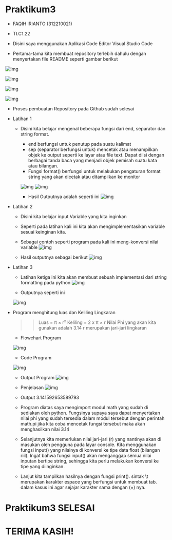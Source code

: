 # Praktikum3

- FAQIH IRIANTO (312210021)
- TI.C1.22
- Disini saya menggunakan Aplikasi Code Editor Visual Studio Code

- Pertama-tama kita membuat repository terlebih dahulu dengan menyertakan file README seperti gambar berikut

![img](Foto/nwrep.png)

![img](Foto/nwrep1.png)

![img](Foto/gitclone.png)

![img](Foto/gitclone1.png)

- Proses pembuatan Repository pada Github sudah selesai

- Latihan 1
    - Disini kita belajar mengenal beberapa fungsi dari end, separator dan string format.
        - end berfungsi untuk penutup pada suatu kalimat
        - sep (separator berfungsi untuk) mencetak atau menampilkan objek ke output seperti ke layar atau file text. Dapat diisi dengan berbagai tanda baca yang menjadi objek pemisah suatu kata atau bilangan.
        - Fungsi format() berfungsi untuk melakukan pengaturan format string yang akan dicetak atau ditampilkan ke monitor

        ![img](Foto/Latihan1.png)
        ![img](Foto/Latihan1a.png)
        
        - Hasil Outputnya adalah seperti ini
        ![img](Foto/Latihan1hasil.png)

- Latihan 2
    - Disini kita belajar input Variable yang kita inginkan
    - Seperti pada latihan kali ini kita akan mengimplementasikan variable sesuai keinginan kita.
    - Sebagai contoh seperti program pada kali ini meng-konversi nilai variable
    ![img](Foto/Latihan2.png)

    - Hasil outputnya sebagai berikut
    ![img](Foto/Latihan2a.png)

- Latihan 3
    - Latihan ketiga ini kita akan membuat sebuah implementasi dari string formatting pada python
    ![img](Foto/Latihan3.png)

    - Outputnya seperti ini

    ![img](Foto/Latihan3hasil.png)

- Program menghitung luas dan Keliling Lingkaran
    >> Luas     = π × r² 
    >> Keliling = 2 x π × r
    >> Nilai Phi yang akan kita gunakan adalah 3.14
    >> r merupakan jari-jari lingkaran

    - Flowchart Program

    ![img](Foto/flowchartlingkaran.png)

    - Code Program
    
    ![img](Foto/luaskelilingcode.png)

    - Output Program
    ![img](Foto/luaskelilinghasil.png)

    - Penjelasan
    ![img](Foto/importmath.PNG)
    - Output 3.141592653589793
    - Program diatas saya mengimport modul math yang sudah di sediakan oleh python. Fungsinya supaya saya dapat menyertakan nilai phi yang sudah tersedia dalam modul tersebut dengan perintah math.pi jika kita coba mencetak fungsi tersebut maka akan menghasilkan nilai 3.14

    - Selanjutnya kita memerlukan nilai jari-jari (r) yang nantinya akan di masukan oleh pengguna pada layar console. Kita menggunakan fungsi input() yang nilainya di konversi ke tipe data float (bilangan riil). Ingat bahwa fungsi input() akan menganggap semua nilai inputan bertipe string, sehingga kita perlu melakukan konversi ke tipe yang diinginkan.

    - Lanjut kita tampilkan hasilnya dengan fungsi print(). sintak \t merupakan karakter espace yang berfungsi untuk membuat tab. dalam kasus ini agar sejajar karakter sama dengan (=) nya.


# Praktikum3 SELESAI
# TERIMA KASIH!